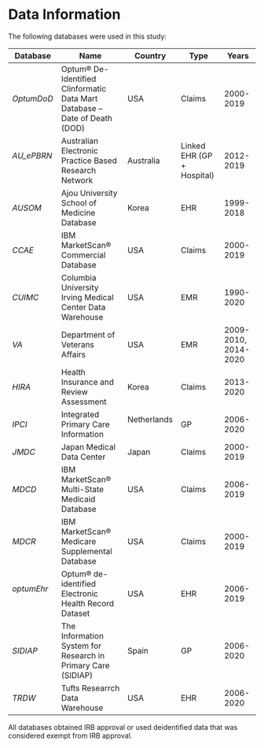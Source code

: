 # Data Information #

The following databases were used in this study:

| Database       | Name | Country  | Type | Years
|--------|----------|-----|-----|-----|
| *OptumDoD* | Optum® De-Identified Clinformatic Data Mart Database – Date of Death (DOD) &nbsp; &nbsp;  | USA &nbsp; &nbsp; | Claims &nbsp; &nbsp; | 2000-2019 |
| *AU_ePBRN* &nbsp; &nbsp; |  Australian Electronic Practice Based Research Network | Australia &nbsp; &nbsp; | Linked EHR (GP + Hospital) | 2012-2019 |
| *AUSOM* &nbsp; &nbsp; | Ajou University School of Medicine Database | Korea &nbsp; &nbsp; | EHR &nbsp; &nbsp; | 1999-2018 |
| *CCAE* &nbsp; &nbsp; | IBM MarketScan® Commercial Database &nbsp; &nbsp; | USA &nbsp; &nbsp; | Claims | 2000-2019 |
| *CUIMC* &nbsp; &nbsp; | Columbia University Irving Medical Center Data Warehouse | USA &nbsp; &nbsp; | EMR | 1990-2020 |
| *VA* &nbsp; &nbsp; | Department of Veterans Affairs  | USA &nbsp; &nbsp; | EMR | 2009-2010, 2014-2020|
| *HIRA* &nbsp; &nbsp; | Health Insurance and Review Assessment | Korea &nbsp; &nbsp; | Claims &nbsp; &nbsp; | 2013-2020 |
| *IPCI* &nbsp; &nbsp; | Integrated Primary Care Information | Netherlands &nbsp; &nbsp; | GP &nbsp; &nbsp; | 2006-2020 |
| *JMDC* &nbsp; &nbsp; | Japan Medical Data Center &nbsp; &nbsp; | Japan &nbsp; &nbsp; | Claims &nbsp; &nbsp; | 2000-2019 |
| *MDCD* &nbsp; &nbsp; | IBM MarketScan® Multi-State Medicaid Database &nbsp; &nbsp;  | USA &nbsp; &nbsp; | Claims | 2006-2019|
| *MDCR* &nbsp; &nbsp; | IBM MarketScan® Medicare Supplemental Database &nbsp; &nbsp;  | USA &nbsp; &nbsp; | Claims | 2000-2019 |
| *optumEhr* &nbsp; &nbsp; | Optum® de-identified Electronic Health Record Dataset &nbsp; &nbsp;  | USA | EHR &nbsp; &nbsp; | 2006-2019 |
| *SIDIAP* &nbsp; &nbsp; | The Information System for Research in Primary Care (SIDIAP) | Spain &nbsp; &nbsp; | GP &nbsp; &nbsp; | 2006-2020 |
| *TRDW* &nbsp; &nbsp; | Tufts Researrch Data Warehouse | USA &nbsp; &nbsp; | EHR &nbsp; &nbsp; | 2006-2020 |


All databases obtained IRB approval or used deidentified data that was considered exempt from IRB approval.
